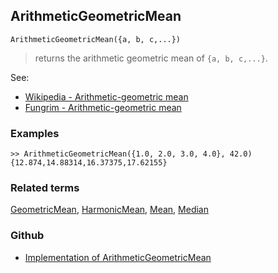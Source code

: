 ## ArithmeticGeometricMean

```
ArithmeticGeometricMean({a, b, c,...})
```

> returns the arithmetic geometric mean of `{a, b, c,...}`. 

See:
* [Wikipedia - Arithmetic-geometric mean](https://en.wikipedia.org/wiki/Arithmetic%E2%80%93geometric_mean)
* [Fungrim - Arithmetic-geometric mean](http://fungrim.org/topic/Arithmetic-geometric_mean/)

### Examples

```
>> ArithmeticGeometricMean({1.0, 2.0, 3.0, 4.0}, 42.0)
{12.874,14.88314,16.37375,17.62155}
```

### Related terms 
[GeometricMean](GeometricMean.md), [HarmonicMean](HarmonicMean.md), [Mean](Mean.md), [Median](Median.md)

### Github

* [Implementation of ArithmeticGeometricMean](https://github.com/axkr/symja_android_library/blob/master/symja_android_library/matheclipse-core/src/main/java/org/matheclipse/core/builtin/StatisticsFunctions.java#L329) 
